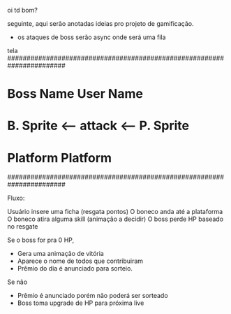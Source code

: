oi td bom?

seguinte, aqui serão anotadas ideias pro projeto de gamificação.

- os ataques de boss serão async onde será uma fila

tela
#######################################################################

# Boss Name User Name

# B. Sprite <-- attack <-- P. Sprite

# Platform Platform

#######################################################################

Fluxo:

Usuário insere uma ficha (resgata pontos)
O boneco anda até a plataforma
O boneco atira alguma skill (animação a decidir)
O boss perde HP baseado no resgate

Se o boss for pra 0 HP,

- Gera uma animação de vitória
- Aparece o nome de todos que contribuiram
- Prêmio do dia é anunciado para sorteio.

Se não

- Prêmio é anunciado porém não poderá ser sorteado
- Boss toma upgrade de HP para próxima live
